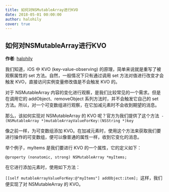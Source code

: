 ```yaml
---
title: 如何对NSMutableArray进行KVO
date: 2018-05-01 00:00:00
author: halohily
cover: true
---
```


如何对NSMutableArray进行KVO
--------
**作者**: [halohily](https://weibo.com/halohily)

我们知道，iOS 中 KVO (key-value-observing) 的原理，简单来说就是重写了被观察属性的 set 方法。自然，一般情况下只有通过调用 set 方法对值进行改变才会触发 KVO，直接访问实例变量修改值是不会触发 KVO 的。

对于 NSMutableArray 内容的变化进行观察，是我们比较常见的一个需求。但是在调用它的 addObject、removeObject 系列方法时，并不会触发它自己的 set 方法。所以，对一个可变数组进行观察，在它加减元素时不会收到期望的消息。

那么，该如何实现对 NSMutableArray 的 KVO 呢？官方为我们提供了这个方法` - (NSMutableArray *)mutableArrayValueForKey:(NSString *)key`

像之前一样，为可变数组添加 KVO。在加减元素时，使用这个方法来获取我们要进行操作的可变数组，便可以像普通的属性一样，收到它变化的消息。

举个例子，myItems 是我们要进行 KVO 的一个属性，它的定义如下：

`@property (nonatomic, strong) NSMutableArray *myItems;`

在它进行添加元素时，使用如下方法：

`[[self mutableArrayValueForKey:@"myItems"] addObject:item]; `这样，我们便实现了对 NSMutableArray 的 KVO。